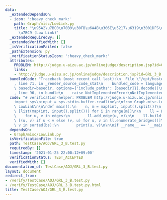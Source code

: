 ```yaml
---
data:
  _extendedDependsOn:
  - icon: ':heavy_check_mark:'
    path: Graph/misc/LowLink.py
    title: "\u95A2\u7BC0\u70B9\u30FB\u6A4B\u306E\u5217\u6319\u3001DFS\u6728\u306E\u69CB\
      \u7BC9 (Low Link)"
  _extendedRequiredBy: []
  _extendedVerifiedWith: []
  _isVerificationFailed: false
  _pathExtension: py
  _verificationStatusIcon: ':heavy_check_mark:'
  attributes:
    PROBLEM: http://judge.u-aizu.ac.jp/onlinejudge/description.jsp?id=GRL_3_B
    links:
    - http://judge.u-aizu.ac.jp/onlinejudge/description.jsp?id=GRL_3_B
  bundledCode: "Traceback (most recent call last):\n  File \"/opt/hostedtoolcache/Python/3.9.1/x64/lib/python3.9/site-packages/onlinejudge_verify/documentation/build.py\"\
    , line 71, in _render_source_code_stat\n    bundled_code = language.bundle(stat.path,\
    \ basedir=basedir, options={'include_paths': [basedir]}).decode()\n  File \"/opt/hostedtoolcache/Python/3.9.1/x64/lib/python3.9/site-packages/onlinejudge_verify/languages/python.py\"\
    , line 96, in bundle\n    raise NotImplementedError\nNotImplementedError\n"
  code: "# verification-helper: PROBLEM http://judge.u-aizu.ac.jp/onlinejudge/description.jsp?id=GRL_3_B\n\
    import sys\ninput = sys.stdin.buffer.readline\n\nfrom Graph.misc.LowLink import\
    \ LowLink\n\n\ndef main():\n    n, m = map(int, input().split())\n    edges =\
    \ [list(map(int, input().split())) for i in range(m)]\n\n    ll = LowLink(n)\n\
    \    for u, v in edges:\n        ll.add_edge(u, v)\n\n    ll.build()\n    bs =\
    \ [(u, v) if u < v else (v, u) for u, v in ll.enumerate_bridges()]\n    for u,\
    \ v in sorted(bs):\n        print(u, v)\n\n\nif __name__ == '__main__':\n    main()\n"
  dependsOn:
  - Graph/misc/LowLink.py
  isVerificationFile: true
  path: TestCase/AOJ/GRL_3_B.test.py
  requiredBy: []
  timestamp: '2021-01-25 22:00:12+09:00'
  verificationStatus: TEST_ACCEPTED
  verifiedWith: []
documentation_of: TestCase/AOJ/GRL_3_B.test.py
layout: document
redirect_from:
- /verify/TestCase/AOJ/GRL_3_B.test.py
- /verify/TestCase/AOJ/GRL_3_B.test.py.html
title: TestCase/AOJ/GRL_3_B.test.py
---
```

